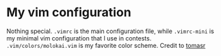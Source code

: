 # My vim configuration

Nothing special.
`.vimrc` is the main configuration file, while `.vimrc-mini` is my minimal vim configuration that I use in contests.
`.vim/colors/molokai.vim` is my favorite color scheme. Credit to [tomasr](https://github.com/tomasr/molokai)
